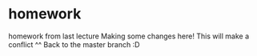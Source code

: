 # homework
homework from last lecture
Making some changes here!
This will make a conflict ^^
Back to the master branch :D